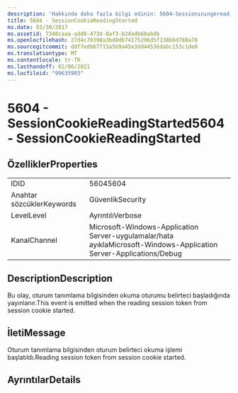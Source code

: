 ```yaml
---
description: 'Hakkında daha fazla bilgi edinin: 5604-Sessionınıngereadingstarted'
title: 5604 - SessionCookieReadingStarted
ms.date: 03/30/2017
ms.assetid: 7348caaa-add0-473d-8af3-b2dadb68abdb
ms.openlocfilehash: 27d4c70398a3bd8db74175296d5f138b6d788a78
ms.sourcegitcommit: ddf7edb67715a5b9a45e3dd44536dabc153c1de0
ms.translationtype: MT
ms.contentlocale: tr-TR
ms.lasthandoff: 02/06/2021
ms.locfileid: "99635993"
---
```

# <a name="5604---sessioncookiereadingstarted"></a><span data-ttu-id="1b9c8-103">5604 - SessionCookieReadingStarted</span><span class="sxs-lookup"><span data-stu-id="1b9c8-103">5604 - SessionCookieReadingStarted</span></span>

## <a name="properties"></a><span data-ttu-id="1b9c8-104">Özellikler</span><span class="sxs-lookup"><span data-stu-id="1b9c8-104">Properties</span></span>  
  
|||  
|-|-|  
|<span data-ttu-id="1b9c8-105">ID</span><span class="sxs-lookup"><span data-stu-id="1b9c8-105">ID</span></span>|<span data-ttu-id="1b9c8-106">5604</span><span class="sxs-lookup"><span data-stu-id="1b9c8-106">5604</span></span>|  
|<span data-ttu-id="1b9c8-107">Anahtar sözcükler</span><span class="sxs-lookup"><span data-stu-id="1b9c8-107">Keywords</span></span>|<span data-ttu-id="1b9c8-108">Güvenlik</span><span class="sxs-lookup"><span data-stu-id="1b9c8-108">Security</span></span>|  
|<span data-ttu-id="1b9c8-109">Level</span><span class="sxs-lookup"><span data-stu-id="1b9c8-109">Level</span></span>|<span data-ttu-id="1b9c8-110">Ayrıntılı</span><span class="sxs-lookup"><span data-stu-id="1b9c8-110">Verbose</span></span>|  
|<span data-ttu-id="1b9c8-111">Kanal</span><span class="sxs-lookup"><span data-stu-id="1b9c8-111">Channel</span></span>|<span data-ttu-id="1b9c8-112">Microsoft-Windows-Application Server-uygulamalar/hata ayıkla</span><span class="sxs-lookup"><span data-stu-id="1b9c8-112">Microsoft-Windows-Application Server-Applications/Debug</span></span>|  
  
## <a name="description"></a><span data-ttu-id="1b9c8-113">Description</span><span class="sxs-lookup"><span data-stu-id="1b9c8-113">Description</span></span>  

 <span data-ttu-id="1b9c8-114">Bu olay, oturum tanımlama bilgisinden okuma oturumu belirteci başladığında yayınlanır.</span><span class="sxs-lookup"><span data-stu-id="1b9c8-114">This event is emitted when the reading session token from session cookie started.</span></span>  
  
## <a name="message"></a><span data-ttu-id="1b9c8-115">İleti</span><span class="sxs-lookup"><span data-stu-id="1b9c8-115">Message</span></span>  

 <span data-ttu-id="1b9c8-116">Oturum tanımlama bilgisinden oturum belirteci okuma işlemi başlatıldı.</span><span class="sxs-lookup"><span data-stu-id="1b9c8-116">Reading session token from session cookie started.</span></span>  
  
## <a name="details"></a><span data-ttu-id="1b9c8-117">Ayrıntılar</span><span class="sxs-lookup"><span data-stu-id="1b9c8-117">Details</span></span>
